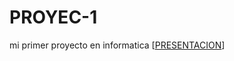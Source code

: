 # PROYEC-1
mi primer proyecto en informatica
[[PRESENTACION](https://gamma.app/docs/El-Multiplicador-del-Dinero-bkb25li019kmbzd)]

